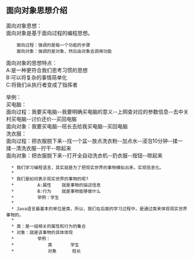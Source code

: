 ## 面向对象思想介绍
 面向对象思想：  
 		面向对象是基于面向过程的编程思想。  

 		面向过程：强调的是每一个功能的步骤  
 		面向对象：强调的是对象，然后由对象去调用功能  

 面向对象的思想特点：  
 		A:是一种更符合我们思考习惯的思想  
 		B:可以将复杂的事情简单化  
 		C:将我们从执行者变成了指挥者  

 举例：  
 		买电脑：  
 			面向过程：我要买电脑--我要明确买电脑的意义--上网查对应的参数信息--去中关村买电脑--讨价还价--买回电脑  
 			面向对象：我要买电脑--班长去给我买电脑--买回电脑  
 		洗衣服：  
 			面向过程：把衣服脱下来--找一个盆--放点洗衣粉--加点水--浸泡10分钟--揉一揉--清洗衣服--拧干--晾起来  
 			面向对象：把衣服脱下来--打开全自动洗衣机--扔衣服--按钮--晾起来  

      * 我们学习编程语言，其实就是为了把现实世界的事物模拟出来，实现信息化。  
      *
      * 我们是如何表示现实世界的事物的呢?  
      * 		A:属性	就是事物的描述信息  
      * 		B:行为	就是事物能够做什么  
      * 		举例：学生  
      *
      * Java语言最基本的单位是类，所以，我们在后面的学习过程中，是通过类来体现现实世界事物的。  
      *
      * 类：是一组相关的属性和行为的集合  
      * 对象：就是该事物的具体体现  
      * 		举例：  
      * 			类		学生  
      * 			对象		班长  
